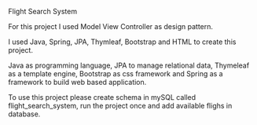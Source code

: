 Flight Search System

For this project I used Model View Controller as design pattern.

I used Java, Spring, JPA, Thymleaf, Bootstrap and HTML to create this project.

Java as programming language, JPA to manage relational data, Thymeleaf as a template engine, Bootstrap as css framework and Spring as a framework to build web based application.

To use this project please create schema in mySQL called flight_search_system, run the project once and add available flighs in database.
